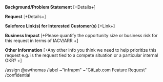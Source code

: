 <!--
This template is for GitLab team members to request features related to the operational capabilities or non-functional requirements of GitLab.com. That means anything having to do with availability, reliability, performance, security, scalability, and certifications of GitLab.com. Examples include:
- .com Disaster Recovery
- Gitaly Cluster on .com
- FedRAMP certification

Note, general requests related to functionality [within the GitLab application](https://gitlab.com/gitlab-org/gitlab/), should be directed to the appropriate stage team using the standard [feature request template](https://gitlab.com/gitlab-org/gitlab/-/issues/new?issuable_template=Feature%20proposal).

Please fill out as many detals as possible below.
-->

**Background/Problem Statement** 
[+Details+]

**Request** 
[+Details+]

**Saleforce Link(s) for Interested Customer(s)**
[+Link+]

**Business Impact**
[+Please quantify the opportunity size or business risk for this request in terms of IACV/ARR +]

**Other Information**
[+Any other info you think we need to help prioritize this request e.g. is the request tied to a compete situation or a particular internal OKR? +]


<!--
please do not edit the below
-->

/assign @awthomas
/label ~"infrapm" ~"GitLab.com Feature Request"
/confidential